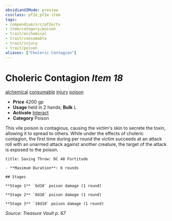 ```yaml
---
obsidianUIMode: preview
cssclass: pf2e,pf2e-item
tags:
- compendium/src/pf2e/tv
- item/category/poison
- trait/alchemical
- trait/consumable
- trait/injury
- trait/poison
aliases: ["Choleric Contagion"]
---
```

# Choleric Contagion *Item 18*  
[alchemical](rules/traits/alchemical.md)  [consumable](rules/traits/consumable.md)  [injury](rules/traits/injury.md)  [poison](rules/traits/poison.md)  

- **Price** 4200 gp
- **Usage** held in 2 hands; **Bulk** L
- **Activate** [Interact](rules/actions/interact.md)
- **Category** Poison

This vile poison is contagious, causing the victim's skin to secrete the toxin, allowing it to spread to others. While under the effects of choleric contagion, the first time during per round the victim succeeds at an attack roll with an unarmed attack against another creature, the target of the attack is exposed to the poison.

```ad-inline-affliction
title: Saving Throw: DC 40 Fortitude

- **Maximum Duration**: 6 rounds

## Stages

**Stage 1** `6d10` poison damage (1 round)

**Stage 2** `8d10` poison damage (1 round)

**Stage 3** `10d10` poison damage (1 round)
```

*Source: Treasure Vault p. 67*